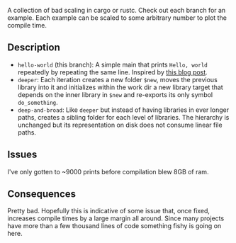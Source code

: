 A collection of bad scaling in cargo or rustc. Check out each branch for an
example. Each example can be scaled to some arbitrary number to plot the
compile time.

## Description

* `hello-world` (this branch): A simple main that prints `Hello, world`
  repeatedly by repeating the same line. Inspired by [this blog post][1].
* `deeper`: Each iteration creates a new folder `$new`, moves the previous
  library into it and initializes within the work dir a new library target
  that depends on the inner library in `$new` and re-exports its only symbol
  `do_something`.
* `deep-and-broad`: Like `deeper` but instead of having libraries in ever
  longer paths, creates a sibling folder for each level of libraries. The
  hierarchy is unchanged but its representation on disk does not consume linear
  file paths.

## Issues

I've only gotten to ~9000 prints before compilation blew 8GB of ram.

## Consequences

Pretty bad. Hopefully this is indicative of some issue that, once fixed,
increases compile times by a large margin all around. Since many projects have
more than a few thousand lines of code something fishy is going on here.

[1]: https://christine.website/blog/compile-stress-test-2019-10-03
